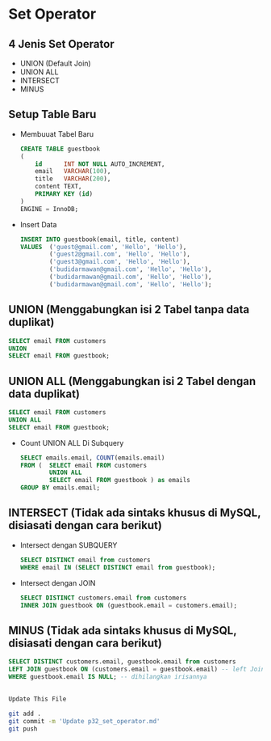 # Set Operator

## 4 Jenis Set Operator
* UNION (Default Join)
* UNION ALL
* INTERSECT
* MINUS

## Setup Table Baru
* Membuuat Tabel Baru
    ```sql
    CREATE TABLE guestbook
    (
        id		INT NOT NULL AUTO_INCREMENT,
        email 	VARCHAR(100),
        title	VARCHAR(200),
        content	TEXT,
        PRIMARY KEY (id)
    )
    ENGINE = InnoDB;
    ```

* Insert Data
    ```sql
    INSERT INTO guestbook(email, title, content)
    VALUES 	('guest@gmail.com', 'Hello', 'Hello'),
            ('guest2@gmail.com', 'Hello', 'Hello'),
            ('guest3@gmail.com', 'Hello', 'Hello'),
            ('budidarmawan@gmail.com', 'Hello', 'Hello'),
            ('budidarmawan@gmail.com', 'Hello', 'Hello'),
            ('budidarmawan@gmail.com', 'Hello', 'Hello');
    ```

## UNION (Menggabungkan isi 2 Tabel tanpa data duplikat)
```sql
SELECT email FROM customers
UNION
SELECT email FROM guestbook;
```

## UNION ALL (Menggabungkan isi 2 Tabel dengan data duplikat)
```sql
SELECT email FROM customers
UNION ALL
SELECT email FROM guestbook;
```

* Count UNION ALL Di Subquery
    ```sql
    SELECT emails.email, COUNT(emails.email)
    FROM (	SELECT email FROM customers
            UNION ALL
            SELECT email FROM guestbook ) as emails
    GROUP BY emails.email;
    ```

## INTERSECT (Tidak ada sintaks khusus di MySQL, disiasati dengan cara berikut)
* Intersect dengan SUBQUERY
    ```sql
    SELECT DISTINCT email from customers
    WHERE email IN (SELECT DISTINCT email from guestbook);
    ```

* Intersect dengan JOIN
    ```sql
    SELECT DISTINCT customers.email from customers
    INNER JOIN guestbook ON (guestbook.email = customers.email);
    ```

## MINUS (Tidak ada sintaks khusus di MySQL, disiasati dengan cara berikut)
```sql
SELECT DISTINCT customers.email, guestbook.email from customers
LEFT JOIN guestbook ON (customers.email = guestbook.email) -- left Join
WHERE guestbook.email IS NULL; -- dihilangkan irisannya
```

##
```bash
Update This File
```
```bash
git add .
git commit -m 'Update p32_set_operator.md'
git push

```